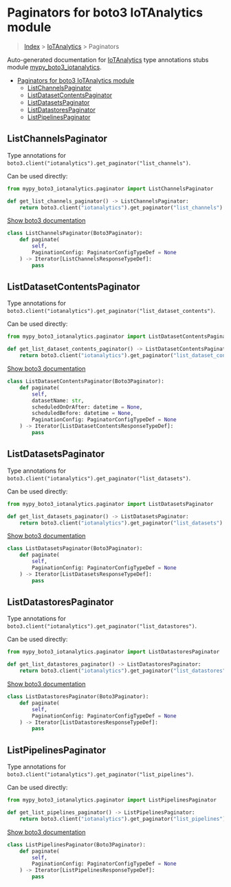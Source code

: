 # Paginators for boto3 IoTAnalytics module

> [Index](../README.md) > [IoTAnalytics](./README.md) > Paginators

Auto-generated documentation for [IoTAnalytics](https://boto3.amazonaws.com/v1/documentation/api/latest/reference/services/iotanalytics.html#IoTAnalytics)
type annotations stubs module [mypy_boto3_iotanalytics](https://pypi.org/project/mypy-boto3-iotanalytics/).

- [Paginators for boto3 IoTAnalytics module](#paginators-for-boto3-iotanalytics-module)
  - [ListChannelsPaginator](#listchannelspaginator)
  - [ListDatasetContentsPaginator](#listdatasetcontentspaginator)
  - [ListDatasetsPaginator](#listdatasetspaginator)
  - [ListDatastoresPaginator](#listdatastorespaginator)
  - [ListPipelinesPaginator](#listpipelinespaginator)

## ListChannelsPaginator

Type annotations for `boto3.client("iotanalytics").get_paginator("list_channels")`.

Can be used directly:

```python
from mypy_boto3_iotanalytics.paginator import ListChannelsPaginator

def get_list_channels_paginator() -> ListChannelsPaginator:
    return boto3.client("iotanalytics").get_paginator("list_channels")
```

[Show boto3 documentation](https://boto3.amazonaws.com/v1/documentation/api/latest/reference/services/iotanalytics.html#IoTAnalytics.Paginator.ListChannels)

```python
class ListChannelsPaginator(Boto3Paginator):
    def paginate(
        self,
        PaginationConfig: PaginatorConfigTypeDef = None
    ) -> Iterator[ListChannelsResponseTypeDef]:
        pass
```
## ListDatasetContentsPaginator

Type annotations for `boto3.client("iotanalytics").get_paginator("list_dataset_contents")`.

Can be used directly:

```python
from mypy_boto3_iotanalytics.paginator import ListDatasetContentsPaginator

def get_list_dataset_contents_paginator() -> ListDatasetContentsPaginator:
    return boto3.client("iotanalytics").get_paginator("list_dataset_contents")
```

[Show boto3 documentation](https://boto3.amazonaws.com/v1/documentation/api/latest/reference/services/iotanalytics.html#IoTAnalytics.Paginator.ListDatasetContents)

```python
class ListDatasetContentsPaginator(Boto3Paginator):
    def paginate(
        self,
        datasetName: str,
        scheduledOnOrAfter: datetime = None,
        scheduledBefore: datetime = None,
        PaginationConfig: PaginatorConfigTypeDef = None
    ) -> Iterator[ListDatasetContentsResponseTypeDef]:
        pass
```
## ListDatasetsPaginator

Type annotations for `boto3.client("iotanalytics").get_paginator("list_datasets")`.

Can be used directly:

```python
from mypy_boto3_iotanalytics.paginator import ListDatasetsPaginator

def get_list_datasets_paginator() -> ListDatasetsPaginator:
    return boto3.client("iotanalytics").get_paginator("list_datasets")
```

[Show boto3 documentation](https://boto3.amazonaws.com/v1/documentation/api/latest/reference/services/iotanalytics.html#IoTAnalytics.Paginator.ListDatasets)

```python
class ListDatasetsPaginator(Boto3Paginator):
    def paginate(
        self,
        PaginationConfig: PaginatorConfigTypeDef = None
    ) -> Iterator[ListDatasetsResponseTypeDef]:
        pass
```
## ListDatastoresPaginator

Type annotations for `boto3.client("iotanalytics").get_paginator("list_datastores")`.

Can be used directly:

```python
from mypy_boto3_iotanalytics.paginator import ListDatastoresPaginator

def get_list_datastores_paginator() -> ListDatastoresPaginator:
    return boto3.client("iotanalytics").get_paginator("list_datastores")
```

[Show boto3 documentation](https://boto3.amazonaws.com/v1/documentation/api/latest/reference/services/iotanalytics.html#IoTAnalytics.Paginator.ListDatastores)

```python
class ListDatastoresPaginator(Boto3Paginator):
    def paginate(
        self,
        PaginationConfig: PaginatorConfigTypeDef = None
    ) -> Iterator[ListDatastoresResponseTypeDef]:
        pass
```
## ListPipelinesPaginator

Type annotations for `boto3.client("iotanalytics").get_paginator("list_pipelines")`.

Can be used directly:

```python
from mypy_boto3_iotanalytics.paginator import ListPipelinesPaginator

def get_list_pipelines_paginator() -> ListPipelinesPaginator:
    return boto3.client("iotanalytics").get_paginator("list_pipelines")
```

[Show boto3 documentation](https://boto3.amazonaws.com/v1/documentation/api/latest/reference/services/iotanalytics.html#IoTAnalytics.Paginator.ListPipelines)

```python
class ListPipelinesPaginator(Boto3Paginator):
    def paginate(
        self,
        PaginationConfig: PaginatorConfigTypeDef = None
    ) -> Iterator[ListPipelinesResponseTypeDef]:
        pass
```